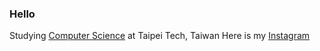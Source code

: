 ### Hello 
Studying [Computer Science](https://eecs.ntut.edu.tw/index.php) at Taipei Tech, Taiwan
Here is my [Instagram](https://www.instagram.com/amragang.1011/) 
